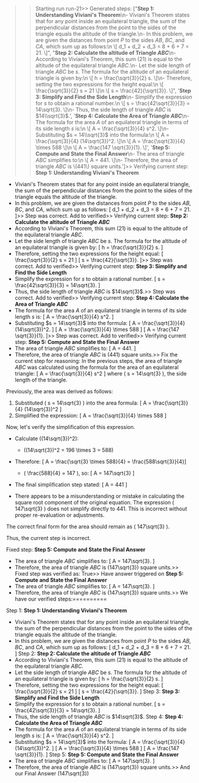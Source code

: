 >> Starting run run-21>> 
Generated steps: 
["**Step 1: Understanding Viviani's Theorem**\n- Viviani's Theorem states that for any point inside an equilateral triangle, the sum of the perpendicular distances from the point to the sides of the triangle equals the altitude of the triangle.\n- In this problem, we are given the distances from point $P$ to the sides $AB$, $BC$, and $CA$, which sum up as follows:\n  \\[ d_1 + d_2 + d_3 = 8 + 6 + 7 = 21. \\]", "**Step 2: Calculate the altitude of Triangle $ABC$**\n- According to Viviani's Theorem, this sum (21) is equal to the altitude of the equilateral triangle $ABC$.\n- Let the side length of triangle $ABC$ be $s$. The formula for the altitude of an equilateral triangle is given by:\n  \\[ h = \\frac{\\sqrt{3}}{2} s. \\]\n- Therefore, setting the two expressions for the height equal:\n  \\[ \\frac{\\sqrt{3}}{2} s = 21 \\]\n  \\[ s = \\frac{42}{\\sqrt{3}}. \\]", '**Step 3: Simplify and Find the Side Length**\n- Simplify the expression for $s$ to obtain a rational number.\n  \\[ s = \\frac{42\\sqrt{3}}{3} = 14\\sqrt{3}. \\]\n- Thus, the side length of triangle $ABC$ is $14\\sqrt{3}$.', '**Step 4: Calculate the Area of Triangle $ABC$**\n- The formula for the area $A$ of an equilateral triangle in terms of its side length $s$ is:\n  \\[ A = \\frac{\\sqrt{3}}{4} s^2. \\]\n- Substituting $s = 14\\sqrt{3}$ into the formula:\n  \\[ A = \\frac{\\sqrt{3}}{4} (14\\sqrt{3})^2. \\]\n  \\[ A = \\frac{\\sqrt{3}}{4} \\times 588 \\]\n  \\[ A = \\frac{147 \\sqrt{3}}{1}. \\]', '**Step 5: Compute and State the Final Answer**\n- The area of triangle $ABC$ simplifies to:\n  \\[ A = 441. \\]\n- Therefore, the area of triangle $ABC$ is \\(441\\) square units.']>> 
Verifying current step: 
**Step 1: Understanding Viviani's Theorem**
- Viviani's Theorem states that for any point inside an equilateral triangle, the sum of the perpendicular distances from the point to the sides of the triangle equals the altitude of the triangle.
- In this problem, we are given the distances from point $P$ to the sides $AB$, $BC$, and $CA$, which sum up as follows:
  \[ d_1 + d_2 + d_3 = 8 + 6 + 7 = 21. \]>> 
Step was correct. Add to verified>> 
Verifying current step: 
**Step 2: Calculate the altitude of Triangle $ABC$**
- According to Viviani's Theorem, this sum (21) is equal to the altitude of the equilateral triangle $ABC$.
- Let the side length of triangle $ABC$ be $s$. The formula for the altitude of an equilateral triangle is given by:
  \[ h = \frac{\sqrt{3}}{2} s. \]
- Therefore, setting the two expressions for the height equal:
  \[ \frac{\sqrt{3}}{2} s = 21 \]
  \[ s = \frac{42}{\sqrt{3}}. \]>> 
Step was correct. Add to verified>> 
Verifying current step: 
**Step 3: Simplify and Find the Side Length**
- Simplify the expression for $s$ to obtain a rational number.
  \[ s = \frac{42\sqrt{3}}{3} = 14\sqrt{3}. \]
- Thus, the side length of triangle $ABC$ is $14\sqrt{3}$.>> 
Step was correct. Add to verified>> 
Verifying current step: 
**Step 4: Calculate the Area of Triangle $ABC$**
- The formula for the area $A$ of an equilateral triangle in terms of its side length $s$ is:
  \[ A = \frac{\sqrt{3}}{4} s^2. \]
- Substituting $s = 14\sqrt{3}$ into the formula:
  \[ A = \frac{\sqrt{3}}{4} (14\sqrt{3})^2. \]
  \[ A = \frac{\sqrt{3}}{4} \times 588 \]
  \[ A = \frac{147 \sqrt{3}}{1}. \]>> 
Step was correct. Add to verified>> 
Verifying current step: 
**Step 5: Compute and State the Final Answer**
- The area of triangle $ABC$ simplifies to:
  \[ A = 441. \]
- Therefore, the area of triangle $ABC$ is \(441\) square units.>> 
Fix the current step for reasoning: In the previous steps, the area of triangle $ABC$ was calculated using the formula for the area of an equilateral triangle:
\[ A = \frac{\sqrt{3}}{4} s^2 \]
where \( s = 14\sqrt{3} \), the side length of the triangle.

Previously, the area was derived as follows:
1. Substituted \( s = 14\sqrt{3} \) into the area formula:
  \[ A = \frac{\sqrt{3}}{4} (14\sqrt{3})^2 \]
2. Simplified the expression:
  \[ A = \frac{\sqrt{3}}{4} \times 588 \]

Now, let's verify the simplification of this expression.

- Calculate \((14\sqrt{3})^2\):
  - \((14\sqrt{3})^2 = 196 \times 3 = 588\)

- Therefore:
  \[ A = \frac{\sqrt{3} \times 588}{4} = \frac{588\sqrt{3}}{4}\]
  - \( \frac{588}{4} = 147 \), so:
  \[ A = 147\sqrt{3} \]

- The final simplification step stated:
  \[ A = 441 \]

- There appears to be a misunderstanding or mistake in calculating the square root component of the original equation. The expression \( 147\sqrt{3} \) does not simplify directly to 441. This is incorrect without proper re-evaluation or adjustments.

The correct final form for the area should remain as \( 147\sqrt{3} \).

Thus, the current step is incorrect.
>> 
Fixed step: **Step 5: Compute and State the Final Answer**
- The area of triangle $ABC$ simplifies to:
  \[ A = 147\sqrt{3}. \]
- Therefore, the area of triangle $ABC$ is \(147\sqrt{3}\) square units.>> 
Fixed step was verified as: True>> 
Have answer triggered on **Step 5: Compute and State the Final Answer**
- The area of triangle $ABC$ simplifies to:
  \[ A = 147\sqrt{3}. \]
- Therefore, the area of triangle $ABC$ is \(147\sqrt{3}\) square units.>> 
We have our verified steps:==========
>> 
Step 1:
**Step 1: Understanding Viviani's Theorem**
- Viviani's Theorem states that for any point inside an equilateral triangle, the sum of the perpendicular distances from the point to the sides of the triangle equals the altitude of the triangle.
- In this problem, we are given the distances from point $P$ to the sides $AB$, $BC$, and $CA$, which sum up as follows:
  \[ d_1 + d_2 + d_3 = 8 + 6 + 7 = 21. \]
Step 2:
**Step 2: Calculate the altitude of Triangle $ABC$**
- According to Viviani's Theorem, this sum (21) is equal to the altitude of the equilateral triangle $ABC$.
- Let the side length of triangle $ABC$ be $s$. The formula for the altitude of an equilateral triangle is given by:
  \[ h = \frac{\sqrt{3}}{2} s. \]
- Therefore, setting the two expressions for the height equal:
  \[ \frac{\sqrt{3}}{2} s = 21 \]
  \[ s = \frac{42}{\sqrt{3}}. \]
Step 3:
**Step 3: Simplify and Find the Side Length**
- Simplify the expression for $s$ to obtain a rational number.
  \[ s = \frac{42\sqrt{3}}{3} = 14\sqrt{3}. \]
- Thus, the side length of triangle $ABC$ is $14\sqrt{3}$.
Step 4:
**Step 4: Calculate the Area of Triangle $ABC$**
- The formula for the area $A$ of an equilateral triangle in terms of its side length $s$ is:
  \[ A = \frac{\sqrt{3}}{4} s^2. \]
- Substituting $s = 14\sqrt{3}$ into the formula:
  \[ A = \frac{\sqrt{3}}{4} (14\sqrt{3})^2. \]
  \[ A = \frac{\sqrt{3}}{4} \times 588 \]
  \[ A = \frac{147 \sqrt{3}}{1}. \]
Step 5:
**Step 5: Compute and State the Final Answer**
- The area of triangle $ABC$ simplifies to:
  \[ A = 147\sqrt{3}. \]
- Therefore, the area of triangle $ABC$ is \(147\sqrt{3}\) square units.>> 
And our Final Answer
\(147\sqrt{3}\)